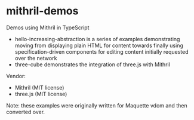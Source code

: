 # mithril-demos
Demos using Mithril in TypeScript

* hello-increasing-abstraction is a series of examples demonstrating moving from displaying plain HTML for content towards finally using specification-driven components for editing content initially requested over the network
* three-cube demonstrates the integration of three.js with Mithril

Vendor:

* Mithril (MIT license)
* three.js (MIT license)

Note: these examples were originally written for Maquette vdom and then converted over.
